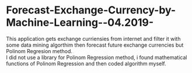 # Forecast-Exchange-Currency-by-Machine-Learning--04.2019-

This application gets exchange curriensies from internet and filter it with some data mining algorthim then forecast future exchange currencies but Polinom Regresion method.   
I did not use a library for Polinom Regression method, i found mathematical functions of Polinom Regression and then coded algorithm myself.

